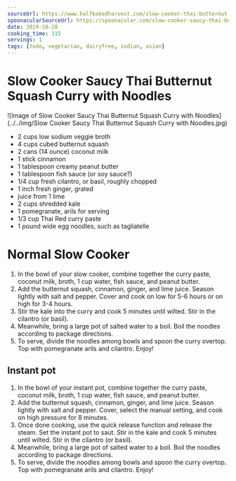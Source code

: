 ```yaml
---
sourceUrl: https://www.halfbakedharvest.com/slow-cooker-thai-butternut-squash-curry/
spoonacularSourceUrl: https://spoonacular.com/slow-cooker-saucy-thai-butternut-squash-curry-with-noodles-1036654
date: 2019-10-28
cooking_time: 315
servings: 1
tags: [todo, vegetarian, dairyfree, indian, asian]
---
```

# Slow Cooker Saucy Thai Butternut Squash Curry with Noodles

![Image of Slow Cooker Saucy Thai Butternut Squash Curry with Noodles](../../img/Slow Cooker Saucy Thai Butternut Squash Curry with Noodles.jpg)


- 2 cups low sodium veggie broth
- 4 cups cubed butternut squash
- 2 cans (14 ounce) coconut milk
- 1 stick cinnamon
- 1 tablespoon creamy peanut butter
- 1 tablespoon fish sauce (or soy sauce?)
- 1/4 cup fresh cilantro, or basil, roughly chopped
- 1 inch fresh ginger, grated
- juice from 1 lime
- 2 cups shredded kale
- 1 pomegranate, arils for serving
- 1/3 cup Thai Red curry paste
- 1 pound wide egg noodles, such as tagliatelle


# Normal Slow Cooker

1. In the bowl of your slow cooker, combine together the curry paste, coconut milk, broth, 1 cup water, fish sauce, and peanut butter.
2. Add the butternut squash, cinnamon, ginger, and lime juice. Season lightly with salt and pepper.  Cover and cook on low for 5-6 hours or on high for 3-4 hours.
3. Stir the kale into the curry and cook 5 minutes until wilted. Stir in the cilantro (or basil).
4. Meanwhile, bring a large pot of salted water to a boil. Boil the noodles according to package directions.
5. To serve, divide the noodles among bowls and spoon the curry overtop. Top with pomegranate arils and cilantro. Enjoy!

## Instant pot
1. In the bowl of your instant pot, combine together the curry paste, coconut milk, broth, 1 cup water, fish sauce, and peanut butter.
2. Add the butternut squash, cinnamon, ginger, and lime juice. Season lightly with salt and pepper. Cover, select the manual setting, and cook on high pressure for 8 minutes.
3. Once done cooking, use the quick release function and release the steam. Set the instant pot to saut. Stir in the kale and cook 5 minutes until wilted. Stir in the cilantro (or basil).
4. Meanwhile, bring a large pot of salted water to a boil. Boil the noodles according to package directions.
5. To serve, divide the noodles among bowls and spoon the curry overtop. Top with pomegranate arils and cilantro. Enjoy!
